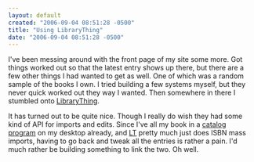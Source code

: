```yaml
---
layout: default
created: "2006-09-04 08:51:28 -0500"
title: "Using LibraryThing"
date: "2006-09-04 08:51:28 -0500"
---
```



I've been messing around with the front page of my site some more.  Got things worked out so that the latest entry shows up there, but there are a few other things I had wanted to get as well.  One of which was a random sample of the books I own.  I tried building a few systems myself, but they never quick worked out they way I wanted.  Then somewhere in there I stumbled onto <a href="http://www.librarything.com/">LibraryThing</a>.

It has turned out to be quite nice.  Though I really do wish they had some kind of API for imports and edits.  Since I've all my book in a <a href="http://books.aetherial.net/wordpress/">catalog program</a> on my desktop already, and <a href="http://www.librarything.com/">LT</a> pretty much just does ISBN mass imports, having to go back and tweak all the entries is rather a pain.  I'd much rather be building something to link the two.  Oh well.

